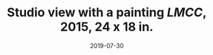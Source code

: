 ---
layout: allpaintingdetail
title:  Studio view with a painting <i>LMCC</i>, 2015, 24 x 18 in.
date:   2019-07-30
image: Taeyoon_Choi_LMCC_JS_201907_taeyoonstudiovisit_28.jpg
meta: Photo by Joe Swide
orientation: horizontal
alt-text: Artist holding a small painting LMCC, which is a landscape of the Hudson river and New Jersey, seen from his studio at the LMCC WorkSpace Residency on the Hudson Street. Pink and blue color with black lines. Also seen is a painting of protest and Peer to Peer.
order:
---